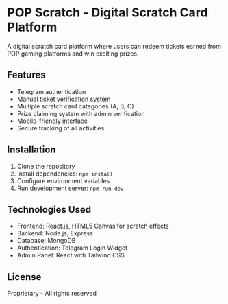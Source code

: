 # POP Scratch - Digital Scratch Card Platform

A digital scratch card platform where users can redeem tickets earned from POP gaming platforms and win exciting prizes.

## Features

- Telegram authentication
- Manual ticket verification system
- Multiple scratch card categories (A, B, C)
- Prize claiming system with admin verification
- Mobile-friendly interface
- Secure tracking of all activities

## Installation

1. Clone the repository
2. Install dependencies: `npm install`
3. Configure environment variables
4. Run development server: `npm run dev`

## Technologies Used

- Frontend: React.js, HTML5 Canvas for scratch effects
- Backend: Node.js, Express
- Database: MongoDB
- Authentication: Telegram Login Widget
- Admin Panel: React with Tailwind CSS

## License

Proprietary - All rights reserved